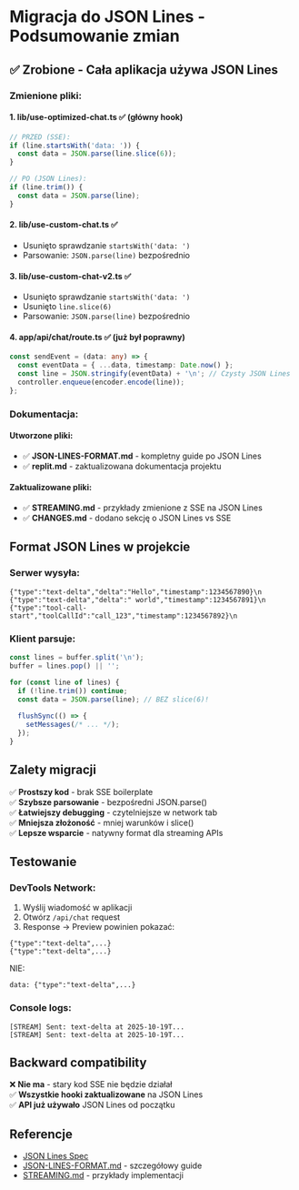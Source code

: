 # Migracja do JSON Lines - Podsumowanie zmian

## ✅ Zrobione - Cała aplikacja używa JSON Lines

### Zmienione pliki:

#### 1. **lib/use-optimized-chat.ts** ✅ (główny hook)
```typescript
// PRZED (SSE):
if (line.startsWith('data: ')) {
  const data = JSON.parse(line.slice(6));
}

// PO (JSON Lines):
if (line.trim()) {
  const data = JSON.parse(line);
}
```

#### 2. **lib/use-custom-chat.ts** ✅
- Usunięto sprawdzanie `startsWith('data: ')`
- Parsowanie: `JSON.parse(line)` bezpośrednio

#### 3. **lib/use-custom-chat-v2.ts** ✅
- Usunięto sprawdzanie `startsWith('data: ')`
- Usunięto `line.slice(6)`
- Parsowanie: `JSON.parse(line)` bezpośrednio

#### 4. **app/api/chat/route.ts** ✅ (już był poprawny)
```typescript
const sendEvent = (data: any) => {
  const eventData = { ...data, timestamp: Date.now() };
  const line = JSON.stringify(eventData) + '\n'; // Czysty JSON Lines
  controller.enqueue(encoder.encode(line));
};
```

### Dokumentacja:

#### Utworzone pliki:
- ✅ **JSON-LINES-FORMAT.md** - kompletny guide po JSON Lines
- ✅ **replit.md** - zaktualizowana dokumentacja projektu

#### Zaktualizowane pliki:
- ✅ **STREAMING.md** - przykłady zmienione z SSE na JSON Lines
- ✅ **CHANGES.md** - dodano sekcję o JSON Lines vs SSE

## Format JSON Lines w projekcie

### Serwer wysyła:
```
{"type":"text-delta","delta":"Hello","timestamp":1234567890}\n
{"type":"text-delta","delta":" world","timestamp":1234567891}\n
{"type":"tool-call-start","toolCallId":"call_123","timestamp":1234567892}\n
```

### Klient parsuje:
```typescript
const lines = buffer.split('\n');
buffer = lines.pop() || '';

for (const line of lines) {
  if (!line.trim()) continue;
  const data = JSON.parse(line); // BEZ slice(6)!
  
  flushSync(() => {
    setMessages(/* ... */);
  });
}
```

## Zalety migracji

✅ **Prostszy kod** - brak SSE boilerplate  
✅ **Szybsze parsowanie** - bezpośredni JSON.parse()  
✅ **Łatwiejszy debugging** - czytelniejsze w network tab  
✅ **Mniejsza złożoność** - mniej warunków i slice()  
✅ **Lepsze wsparcie** - natywny format dla streaming APIs  

## Testowanie

### DevTools Network:
1. Wyślij wiadomość w aplikacji
2. Otwórz `/api/chat` request
3. Response → Preview powinien pokazać:
```
{"type":"text-delta",...}
{"type":"text-delta",...}
```
NIE:
```
data: {"type":"text-delta",...}
```

### Console logs:
```
[STREAM] Sent: text-delta at 2025-10-19T...
[STREAM] Sent: text-delta at 2025-10-19T...
```

## Backward compatibility

❌ **Nie ma** - stary kod SSE nie będzie działał  
✅ **Wszystkie hooki zaktualizowane** na JSON Lines  
✅ **API już używało** JSON Lines od początku  

## Referencje

- [JSON Lines Spec](https://jsonlines.org/)
- [JSON-LINES-FORMAT.md](./JSON-LINES-FORMAT.md) - szczegółowy guide
- [STREAMING.md](./STREAMING.md) - przykłady implementacji
